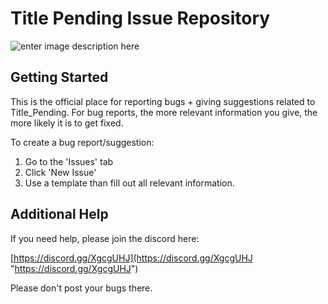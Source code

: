 # Title Pending Issue Repository
![enter image description here](https://cdn.akamai.steamstatic.com/steam/apps/1288900/header.jpg?t=1614735620)
## Getting Started
This is the official place for reporting bugs + giving suggestions related to Title_Pending. For bug reports, the more relevant information you give, the more likely it is to get fixed.

To create a bug report/suggestion:
1. Go to the 'Issues' tab
2. Click 'New Issue'
3. Use a template than fill out all relevant information.
## Additional Help
If you need help, please join the discord here: 

[https://discord.gg/XgcgUHJ](https://discord.gg/XgcgUHJ "https://discord.gg/XgcgUHJ")

Please don't post your bugs there.
